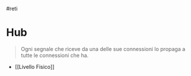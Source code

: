 #reti 
# Hub
> Ogni segnale che riceve da una delle sue connessioni lo propaga a tutte le connessioni che ha.
- [[Livello Fisico]]